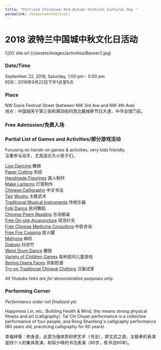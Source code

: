 ```yaml
---
title: "Portland Chinatown Mid-Autumn Festival Cultural Day "
permalink: /midautumnfestival/
---
```


# 2018 波特兰中国城中秋文化日活动

![]({{ site.url }}/assets/images/activities/Banner2.jpg)

### Date/Time

September 22, 2018, Saturday, 1:00 pm - 5:00 pm<br/>
时间：2018年9月22日下午1点至5点

### Place

NW Davis Festival Street (between NW 3rd Ave and NW 4th Ave)<br/>
地点：中国城夹于第三街和第四街的西北戴维斯节日大道，中华会馆门前。

### Free Admission/免费入场

### Partial List of Games and Activities/部分游戏活动

Focusing on hands-on games & activities, very kids friendly.<br/>
注重参与动手，尤其适合大小孩子们。

[Lion Dancing](https://www.youtube.com/watch?v=n-0DJzxUdTE) 舞狮<br/>
[Paper Cutting](https://www.youtube.com/watch?v=mrLvaytBsB4) 剪纸<br/>
[Handmade Figurines](https://www.youtube.com/watch?v=_naBnK_QXTk) 面人制作<br/>
[Make Lanterns](https://www.youtube.com/watch?v=CeZKYGmuZn0) 灯笼制作<br/>
[Chinese Calligraphy](https://www.youtube.com/watch?v=LBpu5QdQ_yc) 中文书法<br/>
[Taiji](https://www.youtube.com/watch?v=xlHGjYHyjmM) [Wushu](https://www.youtube.com/watch?v=kElA7iISryI) 太极武术<br/>
[Traditional Musical Instruments](https://www.youtube.com/watch?v=Z-Tt7pld81o) 传统乐器<br/>
[Folk Dance](https://www.youtube.com/watch?v=7bj7JjLzBfM) 民间舞蹈<br/>
[Chinese Poem Reading](https://www.youtube.com/watch?v=82jcwYdKPTY) 古诗朗诵<br/>
[Free On-site Acupuncture](https://www.youtube.com/watch?v=9pQ2H1EaXWY) 现场针灸<br/>
[Free Chinese Medicine Consulting](https://www.youtube.com/watch?v=XbLAoUG3wmY) 中医咨询<br/>
[Free Fire Cupping](https://www.youtube.com/watch?v=9K0WQNnFFsc) 拔火罐<br/>
[Mahjong](https://www.youtube.com/watch?v=tRCb_LOkEmQ) 麻将<br/>
[Diabolo](https://www.youtube.com/watch?v=50gu3sHne3k) 抖空竹<br/>
[Waist Drum Dance](https://www.youtube.com/watch?v=fPHlxQBzj0M) 腰鼓<br/>
[Variety of Children Games](https://www.youtube.com/watch?v=RgTstkFGaB4) 各种民间儿童游戏<br/>
[Beijing Opera Faces](https://youtu.be/7JuFBD-M2A0) 京剧脸谱 <br/>
[Try-on Traditional Chinese Clothing](https://www.youtube.com/watch?v=6UrgHiCarE0) 汉服试穿

*All Youtube links are for demonstration purposes only.*

### Performing Corner

*Performance order not finalized yet*

Happiness Lin, etc.: Building Health & Mind, this means strong physical fitness and art (calligraphy). Tai Chi Chuan performance is a collective performance of four people, and Rong Shaofeng's calligraphy performance (80 years old, practicing calligraphy for 60 years) .

幸福林等：修身道，此意为强体质和修艺术（书法），即文武之道，太极拳的表演是四个人的集体表演，和容少峰的书法表演（80岁，练书法60年)。
